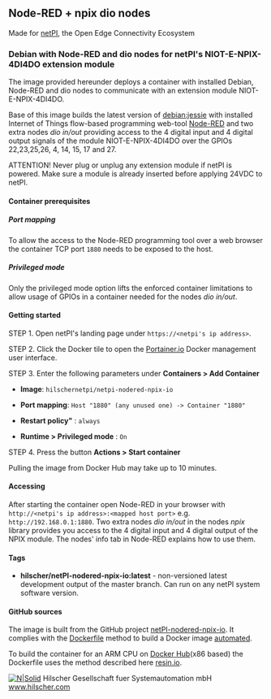 ## Node-RED + npix dio nodes

Made for [netPI](https://www.netiot.com/netpi/), the Open Edge Connectivity Ecosystem

### Debian with Node-RED and dio nodes for netPI's NIOT-E-NPIX-4DI4DO extension module

The image provided hereunder deploys a container with installed Debian, Node-RED and dio nodes to communicate with an extension module NIOT-E-NPIX-4DI4DO.

Base of this image builds the latest version of [debian:jessie](https://hub.docker.com/r/resin/armv7hf-debian/tags/) with installed Internet of Things flow-based programming web-tool [Node-RED](https://nodered.org/) and two extra nodes *dio in/out* providing access to the 4 digital input and 4 digital output signals of the module NIOT-E-NPIX-4DI4DO over the GPIOs 22,23,25,26, 4, 14, 15, 17 and 27.

ATTENTION! Never plug or unplug any extension module if netPI is powered. Make sure a module is already inserted before applying 24VDC to netPI. 

#### Container prerequisites

##### Port mapping

To allow the access to the Node-RED programming tool over a web browser the container TCP port `1880` needs to be exposed to the host.

##### Privileged mode

Only the privileged mode option lifts the enforced container limitations to allow usage of GPIOs in a container needed for the nodes *dio in/out*.

#### Getting started

STEP 1. Open netPI's landing page under `https://<netpi's ip address>`.

STEP 2. Click the Docker tile to open the [Portainer.io](http://portainer.io/) Docker management user interface.

STEP 3. Enter the following parameters under **Containers > Add Container**

* **Image**: `hilschernetpi/netpi-nodered-npix-io`

* **Port mapping**: `Host "1880" (any unused one) -> Container "1880"` 

* **Restart policy"** : `always`

* **Runtime > Privileged mode** : `On`

STEP 4. Press the button **Actions > Start container**

Pulling the image from Docker Hub may take up to 10 minutes.

#### Accessing

After starting the container open Node-RED in your browser with `http://<netpi's ip address>:<mapped host port>` e.g. `http://192.168.0.1:1880`. Two extra nodes *dio in/out* in the nodes *npix* library provides you access to the 4 digital input and 4 digital output of the NPIX module. The nodes' info tab in Node-RED explains how to use them.

#### Tags

* **hilscher/netPI-nodered-npix-io:latest** - non-versioned latest development output of the master branch. Can run on any netPI system software version.

#### GitHub sources
The image is built from the GitHub project [netPI-nodered-npix-io](https://github.com/Hilscher/netPI-nodered-npix-io). It complies with the [Dockerfile](https://docs.docker.com/engine/reference/builder/) method to build a Docker image [automated](https://docs.docker.com/docker-hub/builds/).

To build the container for an ARM CPU on [Docker Hub](https://hub.docker.com/)(x86 based) the Dockerfile uses the method described here [resin.io](https://resin.io/blog/building-arm-containers-on-any-x86-machine-even-dockerhub/).

[![N|Solid](http://www.hilscher.com/fileadmin/templates/doctima_2013/resources/Images/logo_hilscher.png)](http://www.hilscher.com)  Hilscher Gesellschaft fuer Systemautomation mbH  www.hilscher.com

